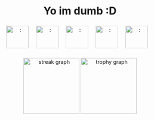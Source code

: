 <h1 align="center">Yo im dumb :D</h1>

###

<div align="center">
  <img src="https://skillicons.dev/icons?i=arch" height="60" alt=":"/>
  <img width="12"/>
  <img src="https://skillicons.dev/icons?i=linux" height="60" alt=":"/>
  <img width="12"/>
  <img src="https://skillicons.dev/icons?i=neovim" height="60" alt=":"/>
  <img width="12"/>
  <img src="https://skillicons.dev/icons?i=py" height="60" alt=":"/>
  <img width="12"/>
  <img src="https://skillicons.dev/icons?i=js" height="60" alt=":"/>
  <img width="12"/>
</div>

###

<div align="center">
  <img src="https://streak-stats.demolab.com?user=avirusiam404&locale=en&mode=daily&theme=dracula&hide_border=false&border_radius=5&order=3" height="150" alt="streak graph"  />
  <img src="https://github-profile-trophy.vercel.app?username=avirusiam404&theme=dracula&column=-1&row=1&margin-w=8&margin-h=8&no-bg=false&no-frame=false&order=4" height="150" alt="trophy graph"  />
</div>

###
